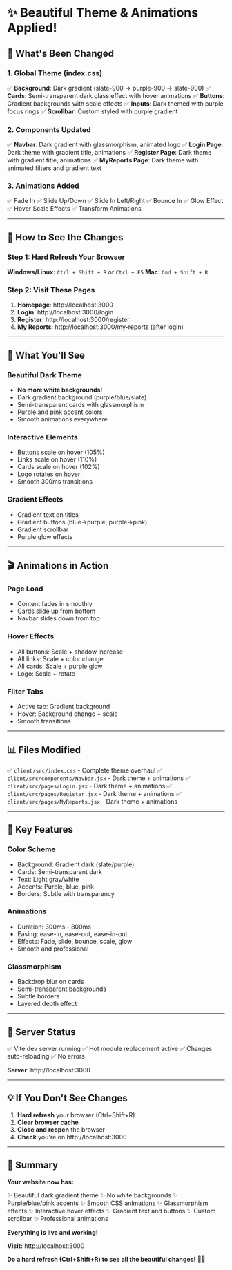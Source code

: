 # ✨ Beautiful Theme & Animations Applied!

## 🎨 What's Been Changed

### 1. Global Theme (index.css)
✅ **Background**: Dark gradient (slate-900 → purple-900 → slate-900)
✅ **Cards**: Semi-transparent dark glass effect with hover animations
✅ **Buttons**: Gradient backgrounds with scale effects
✅ **Inputs**: Dark themed with purple focus rings
✅ **Scrollbar**: Custom styled with purple gradient

### 2. Components Updated
✅ **Navbar**: Dark gradient with glassmorphism, animated logo
✅ **Login Page**: Dark theme with gradient title, animations
✅ **Register Page**: Dark theme with gradient title, animations
✅ **MyReports Page**: Dark theme with animated filters and gradient text

### 3. Animations Added
✅ Fade In
✅ Slide Up/Down
✅ Slide In Left/Right
✅ Bounce In
✅ Glow Effect
✅ Hover Scale Effects
✅ Transform Animations

---

## 🚀 How to See the Changes

### Step 1: Hard Refresh Your Browser
**Windows/Linux:** `Ctrl + Shift + R` or `Ctrl + F5`
**Mac:** `Cmd + Shift + R`

### Step 2: Visit These Pages
1. **Homepage**: http://localhost:3000
2. **Login**: http://localhost:3000/login
3. **Register**: http://localhost:3000/register
4. **My Reports**: http://localhost:3000/my-reports (after login)

---

## 🎨 What You'll See

### Beautiful Dark Theme
- **No more white backgrounds!**
- Dark gradient background (purple/blue/slate)
- Semi-transparent cards with glassmorphism
- Purple and pink accent colors
- Smooth animations everywhere

### Interactive Elements
- Buttons scale on hover (105%)
- Links scale on hover (110%)
- Cards scale on hover (102%)
- Logo rotates on hover
- Smooth 300ms transitions

### Gradient Effects
- Gradient text on titles
- Gradient buttons (blue→purple, purple→pink)
- Gradient scrollbar
- Purple glow effects

---

## 🎬 Animations in Action

### Page Load
- Content fades in smoothly
- Cards slide up from bottom
- Navbar slides down from top

### Hover Effects
- All buttons: Scale + shadow increase
- All links: Scale + color change
- All cards: Scale + purple glow
- Logo: Scale + rotate

### Filter Tabs
- Active tab: Gradient background
- Hover: Background change + scale
- Smooth transitions

---

## 📊 Files Modified

✅ `client/src/index.css` - Complete theme overhaul
✅ `client/src/components/Navbar.jsx` - Dark theme + animations
✅ `client/src/pages/Login.jsx` - Dark theme + animations
✅ `client/src/pages/Register.jsx` - Dark theme + animations
✅ `client/src/pages/MyReports.jsx` - Dark theme + animations

---

## 🎯 Key Features

### Color Scheme
- Background: Gradient dark (slate/purple)
- Cards: Semi-transparent dark
- Text: Light gray/white
- Accents: Purple, blue, pink
- Borders: Subtle with transparency

### Animations
- Duration: 300ms - 800ms
- Easing: ease-in, ease-out, ease-in-out
- Effects: Fade, slide, bounce, scale, glow
- Smooth and professional

### Glassmorphism
- Backdrop blur on cards
- Semi-transparent backgrounds
- Subtle borders
- Layered depth effect

---

## 🚀 Server Status

✅ Vite dev server running
✅ Hot module replacement active
✅ Changes auto-reloading
✅ No errors

**Server**: http://localhost:3000

---

## 💡 If You Don't See Changes

1. **Hard refresh** your browser (Ctrl+Shift+R)
2. **Clear browser cache**
3. **Close and reopen** the browser
4. **Check** you're on http://localhost:3000

---

## 🎉 Summary

**Your website now has:**

✨ Beautiful dark gradient theme
✨ No white backgrounds
✨ Purple/blue/pink accents
✨ Smooth CSS animations
✨ Glassmorphism effects
✨ Interactive hover effects
✨ Gradient text and buttons
✨ Custom scrollbar
✨ Professional animations

**Everything is live and working!**

**Visit:** http://localhost:3000

**Do a hard refresh (Ctrl+Shift+R) to see all the beautiful changes!** 🚀✨
